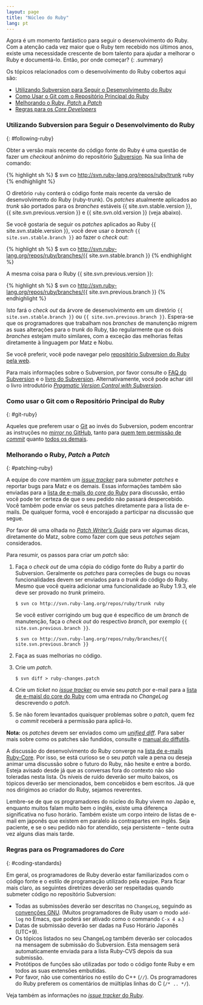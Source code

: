 ```yaml
---
layout: page
title: "Núcleo do Ruby"
lang: pt
---
```


Agora é um momento fantástico para seguir o desenvolvimento do Ruby. Com a
atenção cada vez maior que o Ruby tem recebido nos últimos anos, existe uma
necessidade crescente de bom talento para ajudar a melhorar o Ruby e
documentá-lo. Então, por onde começar?
{: .summary}

Os tópicos relacionados com o desenvolvimento do Ruby cobertos aqui são:

* [Utilizando Subversion para Seguir o Desenvolvimento do Ruby](#following-ruby)
* [Como Usar o Git com o Repositório Principal do Ruby](#git-ruby)
* [Melhorando o Ruby, *Patch* a *Patch*](#patching-ruby)
* [Regras para os _Core Developers_](#coding-standards)

### Utilizando Subversion para Seguir o Desenvolvimento do Ruby
{: #following-ruby}

Obter a versão mais recente do código fonte do Ruby é uma questão de fazer um
_checkout_ anônimo do repositório [Subversion][1]. Na sua linha de comando:

{% highlight sh %}
$ svn co http://svn.ruby-lang.org/repos/ruby/trunk ruby
{% endhighlight %}

O diretório `ruby` conterá o código fonte mais recente da versão de
desenvolvimento do Ruby (ruby-trunk). Os _patches_ atualmente aplicados ao
_trunk_ são portados para os _branches_ estáveis {{ site.svn.stable.version }},
{{ site.svn.previous.version }} e {{ site.svn.old.version }} (veja abaixo).

Se você gostaria de seguir os _patches_  aplicados ao Ruby
{{ site.svn.stable.version }}, você deve usar o _branch_
`{{ site.svn.stable.branch }}` ao fazer o _check out_:

{% highlight sh %}
$ svn co http://svn.ruby-lang.org/repos/ruby/branches/{{ site.svn.stable.branch }}
{% endhighlight %}

A mesma coisa para o Ruby {{ site.svn.previous.version }}:

{% highlight sh %}
$ svn co http://svn.ruby-lang.org/repos/ruby/branches/{{ site.svn.previous.branch }}
{% endhighlight %}

Isto fará o *check out* da árvore de desenvolvimento em um
diretório `{{ site.svn.stable.branch }}` ou `{{ site.svn.previous.branch }}`.
Espera-se que os programadores que trabalham nos _branches_ de
manutenção migrem as suas alterações para o _trunk_ do Ruby, tão regularmente
que os dois _branches_ estejam muito similares, com a exceção das melhorias
feitas diretamente à linguagem por Matz e Nobu.

Se você preferir, você pode navegar pelo
[repositório Subversion do Ruby pela web][2].

Para mais informações sobre o Subversion, por favor consulte o
[FAQ do Subversion][3] e o [livro do Subversion][4]. Alternativamente,
você pode achar útil o livro introdutório
[_Pragmatic Version Control with Subversion_][5].

### Como usar o Git com o Repositório Principal do Ruby
{: #git-ruby}

Aqueles que preferem usar o [Git][6] ao invés do Subversion, podem encontrar
as instruções no [_mirror_ no GitHub][7], tanto para
[quem tem permissão de _commit_][8]
quanto [todos os demais][9].

### Melhorando o Ruby, *Patch* a *Patch*
{: #patching-ruby}

A equipe do _core_ mantém um [_issue tracker_][10] para submeter _patches_
e reportar bugs para Matz e os demais. Essas informações também são enviadas
para a [lista de e-mails do _core_ do Ruby][mailing-lists]
para discussão, então você pode ter certeza de que o seu pedido não passará
despercebido. Você também pode enviar os seus patches diretamente para
a lista de e-mails. De qualquer forma, você é encorajado a participar na
discussão que segue.

Por favor dê uma olhada no [_Patch Writer’s Guide_][11] para ver algumas
dicas, diretamente do Matz, sobre como fazer com que seus _patches_
sejam considerados.

Para resumir, os passos para criar um *patch* são:

1.  Faça o _check out_ de uma cópia do código fonte do Ruby a partir do
    Subversion. Geralmente os _patches_ para correções de bugs ou novas
    funcionalidades devem ser enviados para o _trunk_ do código do Ruby.
    Mesmo que você queira adicionar uma funcionalidade ao Ruby 1.9.3,
    ele deve ser provado no _trunk_ primeiro.

        $ svn co http://svn.ruby-lang.org/repos/ruby/trunk ruby

    Se você estiver corrigindo um bug que é específico de um _branch_ de
    manutenção, faça o _check out_ do respectivo _branch_, por exemplo
    `{{ site.svn.previous.branch }}`.

        $ svn co http://svn.ruby-lang.org/repos/ruby/branches/{{ site.svn.previous.branch }}

2.  Faça as suas melhorias no código.

3.  Crie um _patch_.

        $ svn diff > ruby-changes.patch

4.  Crie um _ticket_ no [_issue tracker_][10] ou envie seu _patch_ por
    e-mail para a [lista de e-maisl do core do Ruby][mailing-lists]
    com uma entrada no _ChangeLog_ descrevendo o _patch_.

5.  Se não forem levantados quaisquer problemas sobre o _patch_,
    quem fez o _commit_ receberá a permissão para aplicá-lo.

**Nota:** os *patches* devem ser enviados como um [_unified diff_][12].
Para saber mais sobre como os patches são fundidos, consulte o [manual do
diffutils][13].

A discussão do desenvolvimento do Ruby converge na
[lista de e-mails Ruby-Core][mailing-lists]. Por isso, se está curioso
se o seu *patch* vale a pena ou deseja animar uma discussão sobre o
futuro do Ruby, não hesite e entre a bordo. Esteja avisado desde já
que as conversas fora do contexto não são toleradas nesta lista. Os
níveis de ruído deverão ser muito baixos, os tópicos deverão ser
mencionados, bem concebidos e bem escritos. Já que nos dirigimos ao
criador do Ruby, sejamos reverentes.

Lembre-se de que os programadores do núcleo do Ruby vivem no Japão e,
enquanto muitos falam muito bem o inglês, existe uma diferença
significativa no fuso horário. Também existe um corpo inteiro de listas
de e-mail em japonês que existem em paralelo às contrapartes em inglês.
Seja paciente, e se o seu pedido não for atendido, seja persistente
– tente outra vez alguns dias mais tarde.

### Regras para os Programadores do _Core_
{: #coding-standards}

Em geral, os programadores de Ruby deverão estar familiarizados com o
código fonte e o estilo de programação utilizado pela equipe. Para ficar
mais claro, as seguintes diretrizes deverão ser respeitadas
quando submeter código no repositório Subversion:

* Todas as submissões deverão ser descritas no `ChangeLog`, seguindo as
  [convenções GNU][14]. (Muitos programadores de Ruby usam o modo
  `add-log` no Emacs, que poderá ser ativado como o commando `C-x 4 a`.)
* Datas de submissão deverão ser dadas na Fuso Horário Japonês (UTC+9).
* Os tópicos listados no seu ChangeLog também deverão ser colocados na
  mensagem de submissão do Subversion. Esta mensagem será automaticamente
  enviada para a lista Ruby-CVS depois da sua submissão.
* Protótipos de funções são utilizadas por todo o código fonte Ruby
  e em todos as suas extensões embutidas.
* Por favor, não use comentários no estilo do C++ (`//`). Os
  programadores do Ruby preferem os comentários de múltiplas linhas
  do C (`/* .. */`).

Veja também as informações no [_issue tracker_ do Ruby][10].



[mailing-lists]: /pt/community/mailing-lists/
[1]: http://subversion.apache.org/
[2]: http://svn.ruby-lang.org/cgi-bin/viewvc.cgi/
[3]: http://subversion.apache.org/faq.html
[4]: http://svnbook.org
[5]: http://www.pragmaticprogrammer.com/titles/svn/
[6]: http://git-scm.com/
[7]: http://github.com/ruby/ruby
[8]: http://wiki.github.com/shyouhei/ruby/committerhowto
[9]: http://wiki.github.com/shyouhei/ruby/noncommitterhowto
[10]: https://bugs.ruby-lang.org/
[11]: http://blade.nagaokaut.ac.jp/cgi-bin/scat.rb/ruby/ruby-core/25139
[12]: http://www.gnu.org/software/diffutils/manual/html_node/Unified-Format.html
[13]: http://www.gnu.org/software/diffutils/manual/html_node/Merging-with-patch.html#Merging%20with%20patch
[14]: http://www.gnu.org/prep/standards/standards.html#Change-Logs
